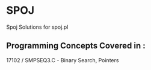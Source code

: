 SPOJ
====

Spoj Solutions for spoj.pl


Programming Concepts Covered in :
---------------------------------

17102 / SMPSEQ3.C - Binary Search, Pointers
